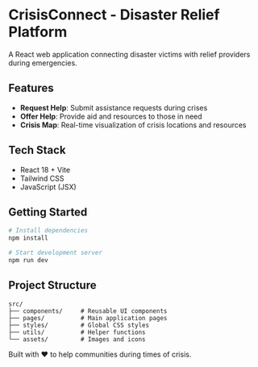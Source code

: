 # CrisisConnect - Disaster Relief Platform

A React web application connecting disaster victims with relief providers during emergencies.

## Features
- **Request Help**: Submit assistance requests during crises
- **Offer Help**: Provide aid and resources to those in need
- **Crisis Map**: Real-time visualization of crisis locations and resources

## Tech Stack
- React 18 + Vite
- Tailwind CSS
- JavaScript (JSX)

## Getting Started
```bash
# Install dependencies
npm install

# Start development server
npm run dev
```

## Project Structure
```
src/
├── components/     # Reusable UI components
├── pages/          # Main application pages
├── styles/         # Global CSS styles
├── utils/          # Helper functions
└── assets/         # Images and icons
```

Built with ❤️ to help communities during times of crisis.
